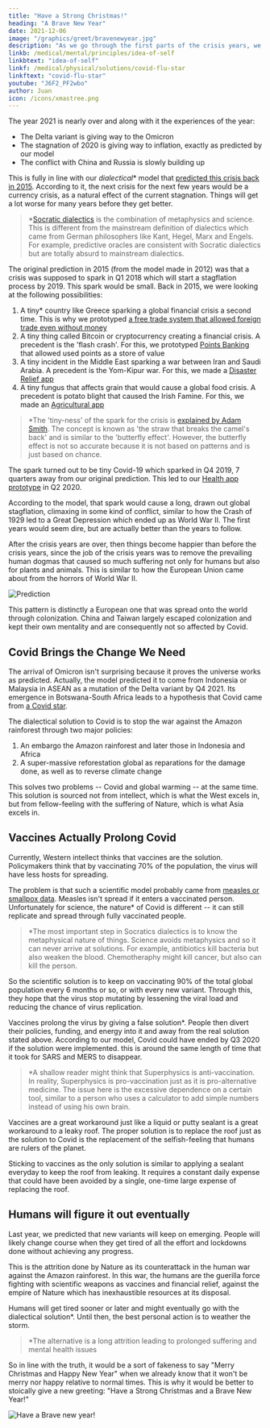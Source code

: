 ```yaml
---
title: "Have a Strong Christmas!"
heading: "A Brave New Year"
date: 2021-12-06
image: "/graphics/greet/bravenewyear.jpg"
description: "As we go through the first parts of the crisis years, we wish everyone a strong Christmas and a Brave New Year ahead!"
linkb: /medical/mental/principles/idea-of-self
linkbtext: "idea-of-self"
linkf: /medical/physical/solutions/covid-flu-star
linkftext: "covid-flu-star"
youtube: "J6F2_PF2wbo"
author: Juan
icon: /icons/xmastree.png
---
```



The year 2021 is nearly over and along with it the experiences of the year:

- The Delta variant is giving way to the Omicron 
- The stagnation of 2020 is giving way to inflation, exactly as predicted by our model 
- The conflict with China and Russia is slowly building up

This is fully in line with our <i>dialectical</i>* model that [predicted this crisis back in 2015](/social/supersociology/precrisis-years). According to it, the next crisis for the next few years would be a currency crisis, as a natural effect of the current stagnation. Things will get a lot worse for many years before they get better.

> *[Socratic dialectics](/superphysics/socratic-dialectics) is the combination of metaphysics and science. This is different from the mainstream definition of dialectics which came from German philosophers like Kant, Hegel, Marx and Engels. For example, predictive oracles are consistent with Socratic dialectics but are totally absurd to mainstream dialectics.


<!-- Behind every human mind is a desire for something or things. Mentality creates reality and so reality will match that desire. For example , the Jews and Muslims sincerely believe in an end of days and so there is a regular end of days for them. Chinese believe that China is the center of the universe and so China now is the center of the manufacturing universe.  -->

The original prediction in 2015 (from the model made in 2012) was that a crisis was supposed to spark in Q1 2018 which will start a stagflation process by 2019. This spark would be small. Back in 2015, we were looking at the following possibilities:

1. A tiny* country like Greece sparking a global financial crisis a second time. This is why we prototyped [a free trade system that allowed foreign trade even without money](https://pantrypoints.com/news/dish-hackathon)
2. A tiny thing called Bitcoin or cryptocurrency creating a financial crisis. A precedent is the 'flash crash'. For this, we prototyped [Points Banking](https://pantrypoints.com/news/startup-weekend-cambodia) that allowed used points as a store of value
3. A tiny incident in the Middle East sparking a war between Iran and Saudi Arabia. A precedent is the Yom-Kipur war.  For this, we made a [Disaster Relief app](https://pantrypoints.com/news/nasa-space-apps-challenge)
4. A tiny fungus that affects grain that would cause a global food crisis. A precedent is potato blight that caused the Irish Famine. For this, we made an [Agricultural app](https://pantrypoints.com/news/impact-hackathon-2019)


> *The 'tiny-ness' of the spark for the crisis is [explained by Adam Smith](/social/economics/fallacies/profit-maximization-is-absurd). The concept is known as 'the straw that breaks the camel's back' and is similar to the 'butterfly effect'. However, the butterfly effect is not so accurate because it is not based on patterns and is just based on chance.   


The spark turned out to be tiny Covid-19 which sparked in Q4 2019, 7 quarters away from our original prediction. This led to our [Health app prototype](https://pantrypoints.com/health) in Q2 2020. 

<!-- > *Our failure criteria would be 8 quarters. This means if the crisis did not spark by Q1 2020, then the whole prediction would be random chance. -->


According to the model, that spark would cause a long, drawn out global stagflation, climaxing in some kind of conflict, similar to how the Crash of 1929 led to a Great Depression which ended up as World War II. The first years would seem dire, but are actually better than the years to follow. 

After the crisis years are over, then things become happier than before the crisis years, since the job of the crisis years was to remove the prevailing human dogmas that caused so much suffering not only for humans but also for plants and animals. This is similar to how the European Union came about from the horrors of World War II. 

![Prediction](/graphics/prediction.jpg)

This pattern is distinctly a European one that was spread onto the world through colonization. China and Taiwan largely escaped colonization and kept their own mentality and are consequently not so affected by Covid.


## Covid Brings the Change We Need

The arrival of Omicron isn't surprising because it proves the universe works as predicted. Actually, the model predicted it to come from Indonesia or Malaysia in ASEAN as a mutation of the Delta variant by Q4 2021. Its emergence in Botswana-South Africa leads to a hypothesis that Covid came from [a Covid star](/medical/physical/solutions/covid-flu-star). <!-- focusing on quality instead of quantity.* -->

<!-- > *Sheer virus-spread was one of our earlier hypotheses since an ASEAN variant would allow Covid to cover the world. This would explain why it began in Wuhan which is the center of China. However, the fact that it emerged in Africa is more consistent with our first hypothesis that Covid is ultimately caused by Western mental patterns -- South Africa is closely linked to Britain and Europe just as India is (the source of the Delta variant). -->



<!-- If solution is to stop the war against the Amazon rainforest which began in 2019 because of Jair Bolsonaro. If you notice, the symptoms of Covid targets old males with co-morbidities -- exactly the people that are responsible for the environmental destruction. This is different from dengue which targets children and AIDS which targets sexually-active people. -->

The dialectical solution to Covid is to stop the war against the Amazon rainforest through two major policies: 

1. An embargo the Amazon rainforest and later those in Indonesia and Africa
2. A super-massive reforestation global as reparations for the damage done, as well as to reverse climate change

<!-- Covid is the change we need. stop deforestation, pollution. This will force it. Humans aren't the rulers of the planet. Nature is. Human ego would think that technology can solve nature's problems when technology is just the effect of Nature.  -->

This solves two problems -- Covid and global warming -- at the same time. This solution is sourced not from intellect, which is what the West excels in, but from fellow-feeling with the suffering of Nature, which is what Asia excels in. 


## Vaccines Actually Prolong Covid

Currently, Western intellect thinks that <!-- most of the world believes --> vaccines are the solution. Policymakers think that by vaccinating 70% of the population, the virus will have less hosts for spreading.

The problem is that such a scientific model probably came from [measles or smallpox data](https://pubmed.ncbi.nlm.nih.gov/6879000/). Measles isn't spread if it enters a vaccinated person. Unfortunately for science, the nature* of Covid is different -- it can still replicate and spread through fully vaccinated people.

> *The most important step in Socratics dialectics is to know the metaphysical nature of things. Science avoids metaphysics and so it can never arrive at solutions. For example, antibiotics kill bacteria but also weaken the blood. Chemotheraphy might kill cancer, but also can kill the person.


So the scientific solution is to keep on vaccinating 90% of the total global population every 6 months or so, or with every new variant. Through this, they hope that the virus stop mutating by lessening the viral load and reducing the chance of virus replication.

Vaccines prolong the virus by giving a false solution*. People then divert their policies, funding, and energy into it and away from the real solution stated above. According to our model, Covid could have ended by Q3 2020 if the solution were implemented. this is around the same length of time that it took for SARS and MERS to disappear.  


> *A shallow reader might think that Superphysics is anti-vaccination. In reality, Superphysics is pro-vaccination just as it is pro-alternative medicine. The issue here is the excessive dependence on a certain tool, similar to a person who uses a calculator to add simple numbers instead of using his own brain.  



Vaccines are a great workaround just like a liquid or putty sealant is a great workaround to a leaky roof. The proper solution is to replace the roof just as the solution to Covid is the replacement of the selfish-feeling that humans are rulers of the planet. 

Sticking to vaccines as the only solution is similar to applying a sealant everyday to keep the roof from leaking. It requires a constant daily expense that could have been avoided by a single, one-time large expense of replacing the roof.   


## Humans will figure it out eventually

Last year, we predicted that new variants will keep on emerging. People will likely change course when they get tired of all the effort and lockdowns done without achieving any progress. 

This is the attrition done by Nature as its counterattack in the human war against the Amazon rainforest. In this war, the humans are the guerilla force fighting with scientific weapons as vaccines and financial relief, against the empire of Nature which has inexhaustible resources at its disposal. 

Humans will get tired sooner or later and might eventually go with the dialectical solution*. Until then, the best personal action is to weather the storm. 


> *The alternative is a long attrition leading to prolonged suffering and mental health issues


<!-- This solution is the exactly the same one for global warming disasters. Two birds with one stone. 

COP26 was technically a failure, but not a huge one. So we expect Covid and global warming disasters to continue. The slow solution is that after the baby boomers all die, the millennials will implement the solution that their imperalistic generation of their fathers*

Baby boomers are unskilled in tech. 

> *Those fathers merely carried over the imperliaistic mentality from their fathers who got from theirs. 
 -->

<!-- As of the moment, Judeo-Christianity is the dominant organized metaphysicsl belief system (i.e. religion) and so it would be more interesting to switch to Asian traditions such as Hinduism, Buddhism, and Taoism.
 -->
<!-- advanced intelectually, but very backward morally. It the job of Asia to push the heart of humanity against the Western brain that is heartlessly destroying the planet for the sake of GDP growth which leads to money and material pleasures.  -->

So in line with the truth, it would be a sort of fakeness to say "Merry Christmas and Happy New Year" when we already know that it won't be merry nor happy relative to normal times. This is why it would be better to stoically give a new greeting: "Have a Strong Christmas and a Brave New Year!"

![Have a Brave new year!](/graphics/greet/bravenewyear.jpg)
